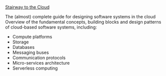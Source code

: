 [Stairway to the Cloud](https://yoadg.github.io/)

The (almost) complete guide for designing software systems in the cloud
Overview of the fundamental concepts, building blocks and design patterns of cloud-based software systems, including:
- Compute platforms
- Storage
- Databases
- Messaging buses
- Communication protocols
- Micro-services architecture
- Serverless computing